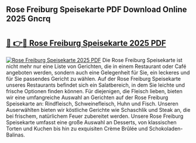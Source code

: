 ## Rose Freiburg Speisekarte PDF Download Online 2025 Gncrq

# <h2><a href="http://gcdt8ui.nevu.top/?p=Rose+Freiburg+Speisekarte">🔗 👉🔴 Rose Freiburg Speisekarte 2025 PDF</a></h2>

[![Rose Freiburg Speisekarte 2025 PDF](https://i.imgur.com/dBaPXMq.png)](http://gcdt8ui.nevu.top/?p=Rose+Freiburg+Speisekarte)
Die Rose Freiburg Speisekarte ist nicht mehr nur eine Liste von Gerichten, die in einem Restaurant oder Café angeboten werden, sondern auch eine Gelegenheit für Sie, ein leckeres und für Sie passendes Gericht zu wählen. Auf der Rose Freiburg Speisekarte unseres Restaurants befindet sich ein Salatbereich, in dem Sie leichte und frische Optionen finden können. Für diejenigen, die Fleisch lieben, bieten wir eine umfangreiche Auswahl an Gerichten auf der Rose Freiburg Speisekarte an: Rindfleisch, Schweinefleisch, Huhn und Fisch. Unseren Auserwählten bieten wir köstliche Gerichte wie Schaschlik und Steak an, die bei frischem, natürlichem Feuer zubereitet werden. Unsere Rose Freiburg Speisekarte umfasst eine große Auswahl an Desserts, von klassischen Torten und Kuchen bis hin zu exquisiten Crème Brûlée und Schokoladen-Balinas.
